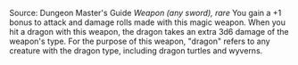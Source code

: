 Source: Dungeon Master's Guide
*Weapon (any sword), rare*
You gain a +1 bonus to attack and damage rolls made with this magic weapon.
When you hit a dragon with this weapon, the dragon takes an extra 3d6 damage of the weapon's type. For the purpose of this weapon, "dragon" refers to any creature with the dragon type, including dragon turtles and wyverns.